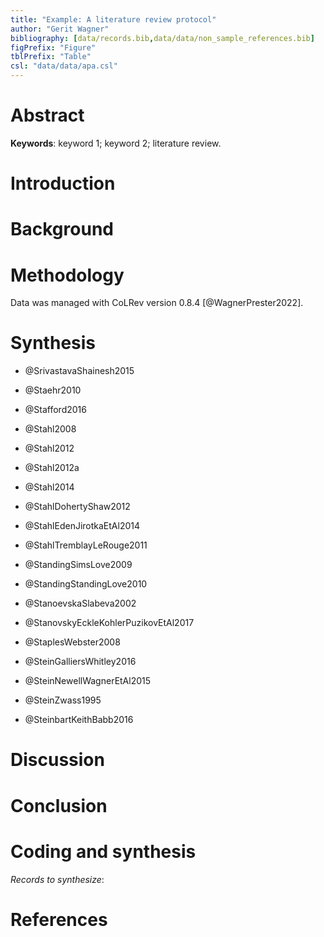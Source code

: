 ```yaml
---
title: "Example: A literature review protocol"
author: "Gerit Wagner"
bibliography: [data/records.bib,data/data/non_sample_references.bib]
figPrefix: "Figure"
tblPrefix: "Table"
csl: "data/data/apa.csl"
---
```


# Abstract

**Keywords**: keyword 1; keyword 2; literature review.

# Introduction

# Background

# Methodology

Data was managed with CoLRev version 0.8.4 [@WagnerPrester2022].

# Synthesis
- @SrivastavaShainesh2015

- @Staehr2010

- @Stafford2016

- @Stahl2008

- @Stahl2012

- @Stahl2012a

- @Stahl2014

- @StahlDohertyShaw2012

- @StahlEdenJirotkaEtAl2014

- @StahlTremblayLeRouge2011

- @StandingSimsLove2009

- @StandingStandingLove2010

- @StanoevskaSlabeva2002

- @StanovskyEckleKohlerPuzikovEtAl2017

- @StaplesWebster2008

- @SteinGalliersWhitley2016

- @SteinNewellWagnerEtAl2015

- @SteinZwass1995

- @SteinbartKeithBabb2016

# Discussion

# Conclusion

<!--
# Appendix

## Declarations

## List of contributors

## Project timeline

## Software tools

## Publication plan
 -->

# Coding and synthesis

_Records to synthesize_:<!-- NEW_RECORD_SOURCE -->



# References
